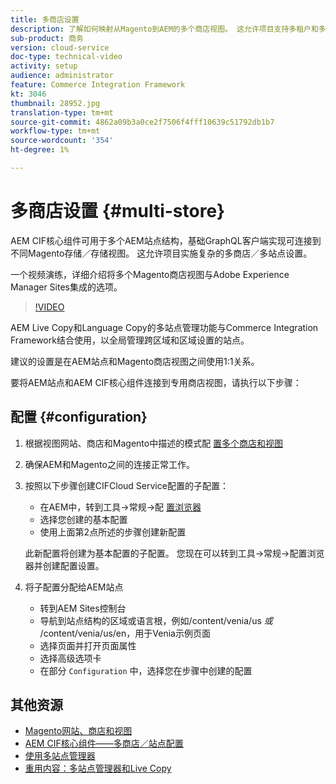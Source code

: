 ```yaml
---
title: 多商店设置
description: 了解如何映射从Magento到AEM的多个商店视图。 这允许项目支持多租户和多语言使用案例。
sub-product: 商务
version: cloud-service
doc-type: technical-video
activity: setup
audience: administrator
feature: Commerce Integration Framework
kt: 3046
thumbnail: 28952.jpg
translation-type: tm+mt
source-git-commit: 4862a09b3a0ce2f7506f4fff10639c51792db1b7
workflow-type: tm+mt
source-wordcount: '354'
ht-degree: 1%

---
```



# 多商店设置 {#multi-store}

AEM CIF核心组件可用于多个AEM站点结构，基础GraphQL客户端实现可连接到不同Magento存储／存储视图。 这允许项目实施复杂的多商店／多站点设置。

一个视频演练，详细介绍将多个Magento商店视图与Adobe Experience Manager Sites集成的选项。

>[!VIDEO](https://video.tv.adobe.com/v/28952/?quality=12)

AEM Live Copy和Language Copy的多站点管理功能与Commerce Integration Framework结合使用，以全局管理跨区域和区域设置的站点。

建议的设置是在AEM站点和Magento商店视图之间使用1:1关系。

要将AEM站点和AEM CIF核心组件连接到专用商店视图，请执行以下步骤：

## 配置 {#configuration}

1. 根据视图网站、商店和Magento中描述的模式配 [置多个商店和视图](https://docs.magento.com/m2/ce/user_guide/stores/websites-stores-views.html)

2. 确保AEM和Magento之间的连接正常工作。

3. 按照以下步骤创建CIFCloud Service配置的子配置：

   * 在AEM中，转到工具->常规->配 [置浏览器](/help/implementing/developing/introduction/configurations.md#using-configuration-browser)
   * 选择您创建的基本配置
   * 使用上面第2点所述的步骤创建新配置

   此新配置将创建为基本配置的子配置。 您现在可以转到工具->常规->配置浏览器并创建配置设置。

4. 将子配置分配给AEM站点

   * 转到AEM Sites控制台
   * 导航到站点结构的区域或语言根，例如/content/venia/us _或_ /content/venia/us/en，用于Venia示例页面
   * 选择页面并打开页面属性
   * 选择高级选项卡
   * 在部分 `Configuration` 中，选择您在步骤中创建的配置

## 其他资源

* [Magento网站、商店和视图](https://docs.magento.com/m2/ce/user_guide/stores/websites-stores-views.html)
* [AEM CIF核心组件——多商店／站点配置](https://github.com/adobe/aem-core-cif-components/wiki/configuration#multi-store--site-configuration)
* [使用多站点管理器](https://docs.adobe.com/content/help/en/experience-manager-learn/sites/translation/multi-site-manager-feature-video-use.html)
* [重用内容：多站点管理器和Live Copy](https://helpx.adobe.com/experience-manager/6-5/sites/administering/using/msm.html)
